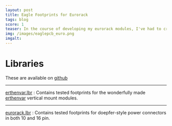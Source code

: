 ```yaml
---
layout: post
title: Eagle Footprints for Eurorack
tags: blog
score: 1
teaser: In the course of developing my eurorack modules, I've had to create some custom EAGLE footprints.  Here they are under a permissive license!
img: /images/eaglepcb_euro.png
imgalt: 
---
```

# Libraries

These are available on [github](https://github.com/russellmcc/eurorack_eagle)

--------

[erthenvar.lbr](https://raw.github.com/russellmcc/eurorack_eagle/master/erthenvar.lbr) 
:   Contains tested footprints for the wonderfully made
    [erthenvar](http://erthenvar.com/store/eurodiy/35hardware)
    vertical mount modules.

--------

[eurorack.lbr](https://raw.github.com/russellmcc/eurorack_eagle/master/eurorack.lbr)
:   Contains tested footprints for doepfer-style power connectors
    in both 10 and 16 pin.

